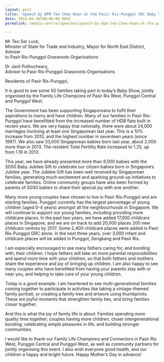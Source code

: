 ```yaml
---
layout: post
title: 'Speech by DPM Teo Chee Hean at the Pasir Ris-Punggol GRC Baby Singapore'
date: 2015-04-26T00:00:00.000Z
permalink: /media-centre/speeches/speech-by-dpm-teo-chee-hean-at-the-pasir-ris-punggol-grc-baby-singapore-on-26-apr-2015

---
```



Mr Teo Ser Luck,  
Minister of State for Trade and Industry, Mayor for North East District, Adviser  
to Pasir Ris-Punggol Grassroots Organisations

Dr Janil Puthucheary,  
Adviser to Pasir Ris-Punggol Grassroots Organisations

Residents of Pasir Ris-Punggol,

It is good to see some 50 families taking part in today’s Baby Show, jointly organised by the Family Life Champions of Pasir Ris West, Punggol Central and Punggol West.   

The Government has been supporting Singaporeans to fulfil their aspirations to marry and have children. Many of our families in Pasir Ris-Punggol have benefitted from the increased number of HDB flats built in recent years. We are very happy that nationally, there were about 24,000 marriages involving at least one Singaporean last year. This is a 10% increase from 2013, and the highest number in seventeen years (since 1997). We also saw 33,000 Singaporean babies born last year, about 2,000 more than in 2013. The resident Total Fertility Rate increased to 1.25, up from 1.19 in 2013.   

This year, we have already presented more than 9,000 babies with the SG50 Baby Jubilee Gift to celebrate our citizen babies born in Singapore’s Jubilee year. The Jubilee Gift has been well received by Singaporean families, generating much excitement and sparking ground-up initiatives to celebrate families. Online community groups have also been formed by parents of SG50 babies to share their special joy with one another.  

Many more young couples have chosen to live in Pasir Ris-Punggol and are starting families. Punggol currently has the largest percentage of young children (aged 0-4 years) amongst all the neighbourhoods in Singapore. We will continue to support our young families, including providing more childcare places. In the past two years, we have added 17,000 childcare places in Singapore, and we are on track to add 20,000 places 200 new childcare centres by 2017. Some 2,400 childcare places were added in Pasir Ris-Punggol GRC alone.  In the next three years, over 3,000 infant and childcare places will be added in Punggol, Sengkang and Pasir Ris.  

I am especially encouraged to see many fathers caring for, and bonding with, their children. I hope fathers will take on more parental responsibilities and spend more time with your children, so that both fathers and mothers share the experience and joy of bringing up children. I am also happy to see many couples who have benefited from having your parents stay with or near you, and helping to take care of your young children.

Today is a good example. I am heartened to see multi-generational families coming together to participate in activities like taking a vintage-themed family portrait, or creating a family tree and artwork using thumbprints. These are joyful moments that strengthen family ties, and bring families closer together.

And this is what the joy of family life is about:  Families spending more quality time together; couples having more children; closer intergenerational bonding; celebrating simple pleasures in life; and building stronger communities.   

I would like to thank our Family Life Champions and Connectors in Pasir Ris West, Punggol Central and Punggol West, as well as community partners for jointly organising this event. I also wish everyone good health, and our children a happy and bright future.  Happy Mother’s Day in advance!



